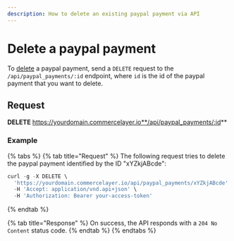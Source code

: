 ```yaml
---
description: How to delete an existing paypal payment via API
---
```


# Delete a paypal payment

To <a href="https://docs.commercelayer.io/developers/deleting-resources" target="_blank">delete</a> a paypal payment, send a `DELETE` request to the `/api/paypal_payments/:id` endpoint, where `id` is the id of the paypal payment that you want to delete.

## Request

**DELETE** https://yourdomain.commercelayer.io**/api/paypal_payments/:id**

### Example

{% tabs %}
{% tab title="Request" %}
The following request tries to delete the paypal payment identified by the ID "xYZkjABcde":

```javascript
curl -g -X DELETE \
  'https://yourdomain.commercelayer.io/api/paypal_payments/xYZkjABcde' \
  -H 'Accept: application/vnd.api+json' \
  -H 'Authorization: Bearer your-access-token'
```
{% endtab %}

{% tab title="Response" %}
On success, the API responds with a `204 No Content` status code.
{% endtab %}
{% endtabs %}

